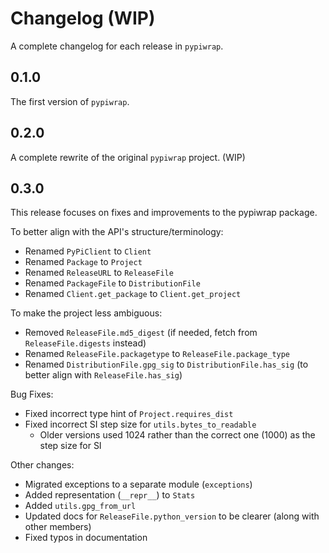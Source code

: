 # Changelog (WIP)

A complete changelog for each release in `pypiwrap`.

## 0.1.0

The first version of `pypiwrap`.

## 0.2.0

A complete rewrite of the original `pypiwrap` project. (WIP)

## 0.3.0

This release focuses on fixes and improvements to the pypiwrap package.

To better align with the API's structure/terminology:

- Renamed `PyPiClient` to `Client`
- Renamed `Package` to `Project`
- Renamed `ReleaseURL` to `ReleaseFile`
- Renamed `PackageFile` to `DistributionFile`
- Renamed `Client.get_package` to `Client.get_project`

To make the project less ambiguous:

- Removed `ReleaseFile.md5_digest` (if needed, fetch from `ReleaseFile.digests` instead)
- Renamed `ReleaseFile.packagetype` to `ReleaseFile.package_type`
- Renamed `DistributionFile.gpg_sig` to `DistributionFile.has_sig` (to better align with `ReleaseFile.has_sig`)

Bug Fixes:

- Fixed incorrect type hint of `Project.requires_dist`
- Fixed incorrect SI step size for `utils.bytes_to_readable`
  - Older versions used 1024 rather than the correct one (1000) as the step size for SI

Other changes:

- Migrated exceptions to a separate module (`exceptions`)
- Added representation (`__repr__`) to `Stats`
- Added `utils.gpg_from_url`
- Updated docs for `ReleaseFile.python_version` to be clearer (along with other members)
- Fixed typos in documentation
